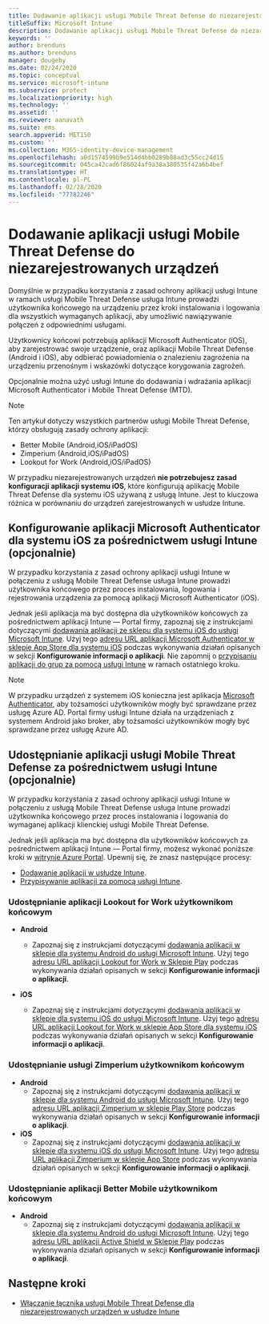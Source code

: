 ```yaml
---
title: Dodawanie aplikacji usługi Mobile Threat Defense do niezarejestrowanych urządzeń
titleSuffix: Microsoft Intune
description: Dodawanie aplikacji usługi Mobile Threat Defense do niezarejestrowanych urządzeń przez ich użytkowników.
keywords: ''
author: brenduns
ms.author: brenduns
manager: dougeby
ms.date: 02/24/2020
ms.topic: conceptual
ms.service: microsoft-intune
ms.subservice: protect
ms.localizationpriority: high
ms.technology: ''
ms.assetid: ''
ms.reviewer: aanavath
ms.suite: ems
search.appverid: MET150
ms.custom: ''
ms.collection: M365-identity-device-management
ms.openlocfilehash: a0d1574599b9e514d4bb0289b88ad3c55cc24d15
ms.sourcegitcommit: 045ca42cad6f86024af9a38a380535f42a6b4bef
ms.translationtype: HT
ms.contentlocale: pl-PL
ms.lasthandoff: 02/28/2020
ms.locfileid: "77782246"
---
```

# <a name="add-mobile-threat-defense-apps-to-unenrolled-devices"></a>Dodawanie aplikacji usługi Mobile Threat Defense do niezarejestrowanych urządzeń

Domyślnie w przypadku korzystania z zasad ochrony aplikacji usługi Intune w ramach usługi Mobile Threat Defense usługa Intune prowadzi użytkownika końcowego na urządzeniu przez kroki instalowania i logowania dla wszystkich wymaganych aplikacji, aby umożliwić nawiązywanie połączeń z odpowiednimi usługami.

Użytkownicy końcowi potrzebują aplikacji Microsoft Authenticator (iOS), aby zarejestrować swoje urządzenie, oraz aplikacji Mobile Threat Defense (Android i iOS), aby odbierać powiadomienia o znalezieniu zagrożenia na urządzeniu przenośnym i wskazówki dotyczące korygowania zagrożeń.

Opcjonalnie można użyć usługi Intune do dodawania i wdrażania aplikacji Microsoft Authenticator i Mobile Threat Defense (MTD).

> [!NOTE]
> Ten artykuł dotyczy wszystkich partnerów usługi Mobile Threat Defense, którzy obsługują zasady ochrony aplikacji:
>
> - Better Mobile (Android,iOS/iPadOS)
> - Zimperium (Android,iOS/iPadOS)
> - Lookout for Work (Android,iOS/iPadOS)
>
> W przypadku niezarejestrowanych urządzeń **nie potrzebujesz zasad konfiguracji aplikacji systemu iOS**, które konfigurują aplikację Mobile Threat Defense dla systemu iOS używaną z usługą Intune. Jest to kluczowa różnica w porównaniu do urządzeń zarejestrowanych w usłudze Intune.

## <a name="configure-microsoft-authenticator-for-ios-via-intune-optional"></a>Konfigurowanie aplikacji Microsoft Authenticator dla systemu iOS za pośrednictwem usługi Intune (opcjonalnie)

W przypadku korzystania z zasad ochrony aplikacji usługi Intune w połączeniu z usługą Mobile Threat Defense usługa Intune prowadzi użytkownika końcowego przez proces instalowania, logowania i rejestrowania urządzenia za pomocą aplikacji Microsoft Authenticator (iOS).

Jednak jeśli aplikacja ma być dostępna dla użytkowników końcowych za pośrednictwem aplikacji Intune — Portal firmy, zapoznaj się z instrukcjami dotyczącymi [dodawania aplikacji ze sklepu dla systemu iOS do usługi Microsoft Intune](../apps/store-apps-ios.md). Użyj tego [adresu URL aplikacji Microsoft Authenticator w sklepie App Store dla systemu iOS](https://itunes.apple.com/us/app/microsoft-authenticator/id983156458?mt=8) podczas wykonywania działań opisanych w sekcji **Konfigurowanie informacji o aplikacji**. Nie zapomnij o [przypisaniu aplikacji do grup za pomocą usługi Intune](../apps/apps-deploy.md) w ramach ostatniego kroku.

> [!NOTE]
> W przypadku urządzeń z systemem iOS konieczna jest aplikacja [Microsoft Authenticator](https://docs.microsoft.com/azure/multi-factor-authentication/end-user/microsoft-authenticator-app-how-to), aby tożsamości użytkowników mogły być sprawdzane przez usługę Azure AD. Portal firmy usługi Intune działa na urządzeniach z systemem Android jako broker, aby tożsamości użytkowników mogły być sprawdzane przez usługę Azure AD.

## <a name="making-mobile-threat-defense-apps-available-via-intune-optional"></a>Udostępnianie aplikacji usługi Mobile Threat Defense za pośrednictwem usługi Intune (opcjonalnie)

W przypadku korzystania z zasad ochrony aplikacji usługi Intune w połączeniu z usługą Mobile Threat Defense usługa Intune prowadzi użytkownika końcowego przez proces instalowania i logowania do wymaganej aplikacji klienckiej usługi Mobile Threat Defense.

Jednak jeśli aplikacja ma być dostępna dla użytkowników końcowych za pośrednictwem aplikacji Intune — Portal firmy, możesz wykonać poniższe kroki w [witrynie Azure Portal](https://portal.azure.com/). Upewnij się, że znasz następujące procesy:

- [Dodawanie aplikacji w usłudze Intune](../apps/apps-add.md).
- [Przypisywanie aplikacji za pomocą usługi Intune](../apps/apps-deploy.md).

### <a name="making-lookout-for-work-available-to-end-users"></a>Udostępnianie aplikacji Lookout for Work użytkownikom końcowym

- **Android**  
  - Zapoznaj się z instrukcjami dotyczącymi [dodawania aplikacji w sklepie dla systemu Android do usługi Microsoft Intune](../apps/store-apps-android.md). Użyj tego [adresu URL aplikacji Lookout for Work w Sklepie Play](https://play.google.com/store/apps/details?id=com.lookout.enterprise) podczas wykonywania działań opisanych w sekcji **Konfigurowanie informacji o aplikacji**.

- **iOS**
  - Zapoznaj się z instrukcjami dotyczącymi [dodawania aplikacji w sklepie dla systemu iOS do usługi Microsoft Intune](../apps/store-apps-ios.md). Użyj tego [adresu URL aplikacji Lookout for Work w sklepie App Store dla systemu iOS](https://itunes.apple.com/us/app/lookout-for-work/id997193468?mt=8) podczas wykonywania działań opisanych w sekcji **Konfigurowanie informacji o aplikacji**.

<!-- ### Making Symantec Endpoint Protection Mobile available to end users
- **Android**
  - See the instructions for [adding Android store apps to Microsoft Intune](../apps/store-apps-android.md). When completing the **Configure app information** section, use this [SEP Mobile app store URL](https://play.google.com/store/apps/details?id=com.skycure.skycure). For **Minimum operating system**, select **Android 4.0 (Ice Cream Sandwich)**.

- **iOS**
  - See the instructions for [adding iOS store apps to Microsoft Intune](../apps/store-apps-ios.md). Use this [SEP Mobile - App Store URL](https://itunes.apple.com/us/app/skycure/id695620821?mt=8) when completing the **Configure app information** section.

### Making Check Point SandBlast Mobile available to end users
- **Android**  
  - See the instructions for [adding Android store apps to Microsoft Intune](../apps/store-apps-android.md). Use this [Check Point SandBlast Mobile - Play Store URL](https://play.google.com/store/apps/details?id=com.lacoon.security.fox) when completing the **Configure app information** section. 

- **iOS**
  - See the instructions for [adding iOS store apps to Microsoft Intune](../apps/store-apps-ios.md). Use this [Check Point SandBlast Mobile - App Store URL](https://apps.apple.com/us/app/sandblast-mobile-protect/id1006390797) when completing the **Configure app information** section. -->

### <a name="making-zimperium-available-to-end-users"></a>Udostępnianie usługi Zimperium użytkownikom końcowym

- **Android**
  - Zapoznaj się z instrukcjami dotyczącymi [dodawania aplikacji w sklepie dla systemu Android do usługi Microsoft Intune](../apps/store-apps-android.md). Użyj tego [adresu URL aplikacji Zimperium w sklepie Play Store](https://play.google.com/store/apps/details?id=com.zimperium.zips&hl=en) podczas wykonywania działań opisanych w sekcji **Konfigurowanie informacji o aplikacji**.
- **iOS**
  - Zapoznaj się z instrukcjami dotyczącymi [dodawania aplikacji w sklepie dla systemu iOS do usługi Microsoft Intune](../apps/store-apps-ios.md). Użyj tego [adresu URL aplikacji Zimperium w sklepie App Store](https://itunes.apple.com/us/app/zimperium-zips/id1030924459?mt=8) podczas wykonywania działań opisanych w sekcji **Konfigurowanie informacji o aplikacji**.

<!-- ### Making Pradeo available to end users
- **Android**
  - See the instructions for [adding Android store apps to Microsoft Intune](../apps/store-apps-android.md). Use this [Pradeo - Play Store URL](https://play.google.com/store/apps/details?id=net.pradeo.service&hl=en_US) when completing the **Configure app information** section.

- **iOS**
  - See the instructions for [adding iOS store apps to Microsoft Intune](../apps/store-apps-ios.md). Use this [Pradeo - App Store URL](https://itunes.apple.com/us/app/pradeo-agent/id547979360?mt=8) when completing the **Configure app information** section. -->

### <a name="making-better-mobile-available-to-end-users"></a>Udostępnianie aplikacji Better Mobile użytkownikom końcowym

- **Android**
  - Zapoznaj się z instrukcjami dotyczącymi [dodawania aplikacji w sklepie dla systemu Android do usługi Microsoft Intune](../apps/store-apps-android.md). Użyj tego [adresu URL aplikacji Active Shield w Sklepie Play](https://play.google.com/store/apps/details?id=com.better.active.shield.enterprise) podczas wykonywania działań opisanych w sekcji **Konfigurowanie informacji o aplikacji**.

<!-- - **iOS**
  - See the instructions for [adding iOS store apps to Microsoft Intune](../apps/store-apps-ios.md). Use this [ActiveShield - App Store URL](https://itunes.apple.com/us/app/activeshield/id980234260?mt=8&uo=4) when completing the **Configure app information** section. -->

<!-- ### Making Sophos available to end users
- **Android**
  - See the instructions for [adding Android store apps to Microsoft Intune](../apps/store-apps-android.md). Use this [Sophos - Play Store URL](https://play.google.com/store/apps/details?id=com.sophos.smsec) when completing the **Configure app information** section.

- **iOS**
  - See the instructions for [adding iOS store apps to Microsoft Intune](../apps/store-apps-ios.md). Use this [ActiveShield - App Store URL](https://itunes.apple.com/us/app/sophos-mobile-security/id1086924662?mt=8) when completing the **Configure app information** section.

### Making Wandera available to end users
- **Android**
  - See the instructions for [adding Android store apps to Microsoft Intune](../apps/store-apps-android.md). Use this [Wandera Mobile - Play Store URL](https://play.google.com/store/apps/details?id=com.wandera.android) when completing the **Configure app information** section. For **Minimum operating system**, select **Android 5.0**.

- **iOS**
  - See the instructions for [adding iOS store apps to Microsoft Intune](../apps/store-apps-ios.md). Use this [Wandera Mobile - - App Store URL](https://itunes.apple.com/app/wandera/id605469330) when completing the **Configure app information** section. -->

## <a name="next-steps"></a>Następne kroki

- [Włączanie łącznika usługi Mobile Threat Defense dla niezarejestrowanych urządzeń w usłudze Intune](~/protect/mtd-enable-unenrolled-devices.md)